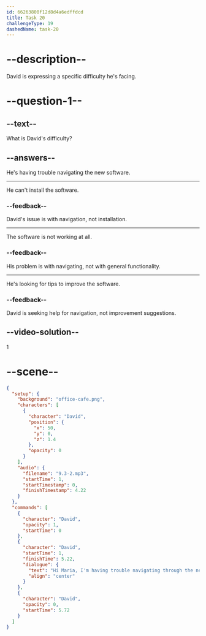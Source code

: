 ```yaml
---
id: 66263800f12d8d4a6edffdcd
title: Task 20
challengeType: 19
dashedName: task-20
---
```


<!-- (Audio) David: Hi Maria, I'm having trouble navigating through the new software. Any tips? -->

# --description--

David is expressing a specific difficulty he's facing.

# --question-1--

## --text--

What is David's difficulty?

## --answers--

He's having trouble navigating the new software.

---

He can't install the software.

### --feedback--

David's issue is with navigation, not installation.

---

The software is not working at all.

### --feedback--

His problem is with navigating, not with general functionality.

---

He's looking for tips to improve the software.

### --feedback--

David is seeking help for navigation, not improvement suggestions.

## --video-solution--

1

# --scene--

```json
{
  "setup": {
    "background": "office-cafe.png",
    "characters": [
      {
        "character": "David",
        "position": {
          "x": 50,
          "y": 0,
          "z": 1.4
        },
        "opacity": 0
      }
    ],
    "audio": {
      "filename": "9.3-2.mp3",
      "startTime": 1,
      "startTimestamp": 0,
      "finishTimestamp": 4.22
    }
  },
  "commands": [
    {
      "character": "David",
      "opacity": 1,
      "startTime": 0
    },
    {
      "character": "David",
      "startTime": 1,
      "finishTime": 5.22,
      "dialogue": {
        "text": "Hi Maria, I'm having trouble navigating through the new software. Any tips?",
        "align": "center"
      }
    },
    {
      "character": "David",
      "opacity": 0,
      "startTime": 5.72
    }
  ]
}
```
